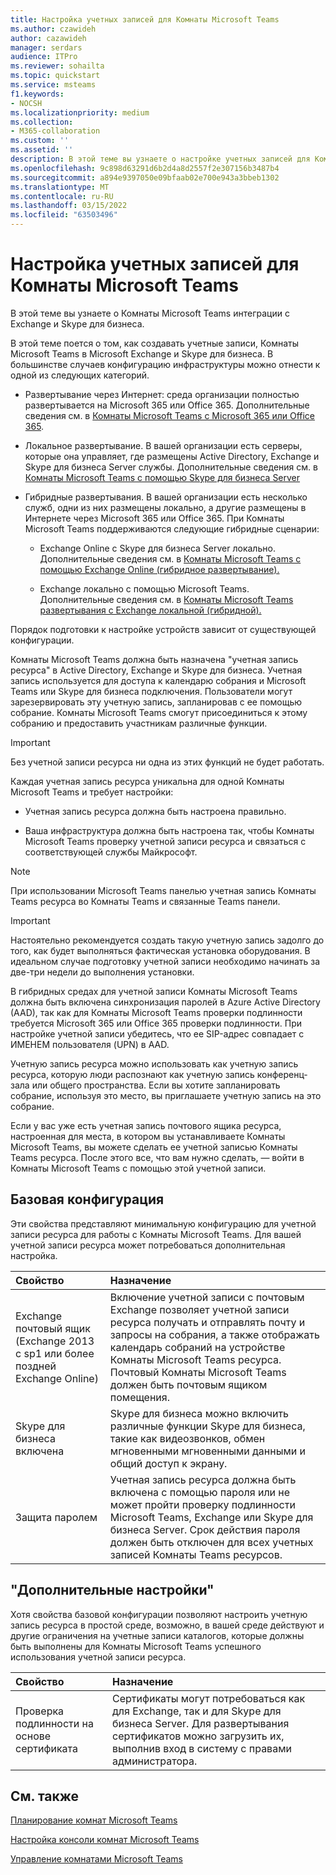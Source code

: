 ```yaml
---
title: Настройка учетных записей для Комнаты Microsoft Teams
ms.author: czawideh
author: cazawideh
manager: serdars
audience: ITPro
ms.reviewer: sohailta
ms.topic: quickstart
ms.service: msteams
f1.keywords:
- NOCSH
ms.localizationpriority: medium
ms.collection:
- M365-collaboration
ms.custom: ''
ms.assetid: ''
description: В этой теме вы узнаете о настройке учетных записей для Комнаты Microsoft Teams в Exchange и Skype для бизнеса.
ms.openlocfilehash: 9c898d63291d6b2d4a8d2557f2e307156b3487b4
ms.sourcegitcommit: a894e9397050e09bfaab02e700e943a3bbeb1302
ms.translationtype: MT
ms.contentlocale: ru-RU
ms.lasthandoff: 03/15/2022
ms.locfileid: "63503496"
---
```

# <a name="configure-accounts-for-microsoft-teams-rooms"></a>Настройка учетных записей для Комнаты Microsoft Teams
 
В этой теме вы узнаете о Комнаты Microsoft Teams интеграции с Exchange и Skype для бизнеса.
  
В этой теме поется о том, как создавать учетные записи, Комнаты Microsoft Teams в Microsoft Exchange и Skype для бизнеса. В большинстве случаев конфигурацию инфраструктуры можно отнести к одной из следующих категорий.
  
- Развертывание через Интернет: среда организации полностью развертывается на Microsoft 365 или Office 365. Дополнительные сведения см. в [Комнаты Microsoft Teams с Microsoft 365 или Office 365](with-office-365.md).
    
- Локальное развертывание. В вашей организации есть серверы, которые она управляет, где размещены Active Directory, Exchange и Skype для бизнеса Server службы. Дополнительные сведения см. в [Комнаты Microsoft Teams с помощью Skype для бизнеса Server](with-skype-for-business-server-2015.md)
    
- Гибридные развертывания. В вашей организации есть несколько служб, одни из них размещены локально, а другие размещены в Интернете через Microsoft 365 или Office 365. При Комнаты Microsoft Teams поддерживаются следующие гибридные сценарии:
    
  - Exchange Online с Skype для бизнеса Server локально. Дополнительные сведения см. в [Комнаты Microsoft Teams с помощью Exchange Online (гибридное развертывание).](with-exchange-online.md)
    
  - Exchange локально с помощью Microsoft Teams. Дополнительные сведения см. в [Комнаты Microsoft Teams развертывания с Exchange локальной (гибридной).](with-exchange-on-premises.md)
    
Порядок подготовки к настройке устройств зависит от существующей конфигурации.
  
Комнаты Microsoft Teams должна быть назначена "учетная запись ресурса" в Active Directory, Exchange и Skype для бизнеса. Учетная запись используется для доступа к календарю собрания и Microsoft Teams или Skype для бизнеса подключения. Пользователи могут зарезервировать эту учетную запись, запланировав с ее помощью собрание. Комнаты Microsoft Teams смогут присоединиться к этому собранию и предоставить участникам различные функции.
  
> [!IMPORTANT]
> Без учетной записи ресурса ни одна из этих функций не будет работать. 
  
Каждая учетная запись ресурса уникальна для одной Комнаты Microsoft Teams и требует настройки:
  
- Учетная запись ресурса должна быть настроена правильно.
    
- Ваша инфраструктура должна быть настроена так, чтобы Комнаты Microsoft Teams проверку учетной записи ресурса и связаться с соответствующей службы Майкрософт.

> [!NOTE] 
> При использовании Microsoft Teams панелью учетная запись Комнаты Teams ресурса во Комнаты Teams и связанные Teams панели.
    
> [!IMPORTANT]
> Настоятельно рекомендуется создать такую учетную запись задолго до того, как будет выполняться фактическая установка оборудования. В идеальном случае подготовку учетной записи необходимо начинать за две-три недели до выполнения установки.
> 

В гибридных средах для учетной записи Комнаты Microsoft Teams должна быть включена синхронизация паролей в Azure Active Directory (AAD), так как для Комнаты Microsoft Teams проверки подлинности требуется Microsoft 365 или Office 365 проверки подлинности. При настройке учетной записи убедитесь, что ее SIP-адрес совпадает с ИМЕНЕМ пользователя (UPN) в AAD. 
  
Учетную запись ресурса можно использовать как учетную запись ресурса, которую люди распознают как учетную запись конференц-зала или общего пространства. Если вы хотите запланировать собрание, используя это место, вы приглашаете учетную запись на это собрание.
  
Если у вас уже есть учетная запись почтового ящика ресурса, настроенная для места, в котором вы устанавливаете Комнаты Microsoft Teams, вы можете сделать ее учетной записью Комнаты Teams ресурса. После этого все, что вам нужно сделать, — войти в Комнаты Microsoft Teams с помощью этой учетной записи.
  
## <a name="basic-configuration"></a>Базовая конфигурация

Эти свойства представляют минимальную конфигурацию для учетной записи ресурса для работы с Комнаты Microsoft Teams. Для вашей учетной записи ресурса может потребоваться дополнительная настройка.
  
|**Свойство**|**Назначение**|
|:-----|:-----|
|Exchange почтовый ящик (Exchange 2013 с sp1 или более поздней Exchange Online)  <br/> |Включение учетной записи с почтовым Exchange позволяет учетной записи ресурса получать и отправлять почту и запросы на собрания, а также отображать календарь собраний на устройстве Комнаты Microsoft Teams ресурса. Почтовый Комнаты Microsoft Teams должен быть почтовым ящиком помещения.  <br/> |
|Skype для бизнеса включена  <br/> |Skype для бизнеса можно включить различные функции Skype для бизнеса, такие как видеозвонков, обмен мгновенными мгновенными данными и общий доступ к экрану.  <br/> |
|Защита паролем  <br/> |Учетная запись ресурса должна быть включена с помощью пароля или не может пройти проверку подлинности Microsoft Teams, Exchange или Skype для бизнеса Server. Срок действия пароля должен быть отключен для всех учетных записей Комнаты Teams ресурсов.   <br/> |
   
## <a name="advanced-configuration"></a>"Дополнительные настройки"

Хотя свойства базовой конфигурации позволяют настроить учетную запись ресурса в простой среде, возможно, в вашей среде действуют и другие ограничения на учетные записи каталогов, которые должны быть выполнены для Комнаты Microsoft Teams успешного использования учетной записи ресурса.
  
|**Свойство**|**Назначение**|
|:-----|:-----|
|Проверка подлинности на основе сертификата  <br/> |Сертификаты могут потребоваться как для Exchange, так и для Skype для бизнеса Server. Для развертывания сертификатов можно загрузить их, выполнив вход в систему с правами администратора.  <br/> |
  
## <a name="see-also"></a>См. также

[Планирование комнат Microsoft Teams](rooms-plan.md)
  
[Настройка консоли комнат Microsoft Teams](console.md)
  
[Управление комнатами Microsoft Teams](rooms-manage.md)
